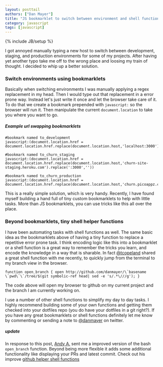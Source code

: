 ```yaml
---
layout: posttail
authors: ["Dan Mayer"]
title: "JS bookmarklet to switch between environment and shell function to open branch in github"
category: javascript
tags: [javascript]
---
```

{% include JB/setup %}

I got annoyed manually typing a new host to switch between development, staging, and production environments for some of my projects. After having yet another typo take me off to the wrong place and loosing my train of thought. I decided to whip up a better solution.

### Switch environments using bookmarklets

Basically when switching environments I was manually applying a regex replacement in my head. Then I would type out that replacement in a error prone way. Instead let's just write it once and let the browser take care of it. To do that we create a bookmark prepended with `javascript:` so the browser will run it. Then manipulate the current `document.location` to take you where you want to go.

##### Example url swapping bookmarklets


    #bookmark named to_development
    javascript:(document.location.href = document.location.href.replace(document.location.host,'localhost:3000'))
    	
    #bookmark named to_churn_staging
    javascript:(document.location.href = document.location.href.replace(document.location.host,'churn-site-staging.heroku.com').replace(':3000',''))
    	
    #bookmark named to_churn_production
    javascript:(document.location.href = document.location.href.replace(document.location.host,'churn.picoappz.com').replace(':3000',''))
	
This is a really simple solution, which is very handy. Recently, I have found myself building a hand full of tiny custom bookmarklets to help with little tasks. More than JS bookmarklets, you can use tricks like this all over the place.

### Beyond bookmarklets, tiny shell helper functions

I have been automating tasks with shell functions as well. The same basic idea as the bookmarklets above of having a tiny function to replace a repetitive error prone task. I think encoding logic like this into a bookmarklet or a shell function is a great way to remember the tricks you learn, and encode the knowledge in a way that is sharable. In fact [@tcopeland](https://twitter.com/tcopeland) shared a great shell function with me recently, to quickly jump from the terminal to my branch view in the browser.

    function open_branch { open http://github.com/danmayer/\`basename \`pwd\`\`/tree/$(git symbolic-ref head| sed -e 's/.*\///g'); }

The code above will open my browser to github on my current project and the branch I am currently working on.

I use a number of other shell functions to simplify my day to day tasks. I highly recommend building some of your own functions and getting them checked into your dotfiles repo (you do have your dotfiles in a git right?). If you have any great bookmarklets or shell functions definitely let me know by commenting or sending a note to [@danmayer](http://twitter.com/danmayer) on twitter.

##### update

In response to this post, [Andy A.](https://github.com/webandy) sent me a improved version of the bash `open_branch` function. Beyond being more flexible it adds some additional functionality like displaying your PRs and latest commit. Check out his improve [github helper shell functions](https://github.com/andyatkinson/dotfiles/blob/master/bash/functions)